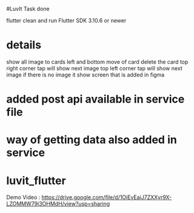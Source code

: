 #LuvIt Task done

flutter clean and run 
Flutter SDK 3.10.6 or newer

# details

show all image to cards
left and bottom move of card delete the card
top right corner tap will show next image
top left corner tap will show next image
if there is no image it show screen that is added in figma 

# added post api available in service file 

# way of getting data also added in service 

# luvit_flutter

Demo Video : https://drive.google.com/file/d/1OiEvEaiJ7ZXXyr9X-LZOMMW79j3OHMdH/view?usp=sharing
